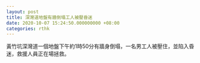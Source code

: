 ```yaml
---
layout: post
title: 深灣道地盤有牆倒塌工人被壓昏迷
date: 2020-10-07 15:24:50.000000000 +08:00
categories: rthk
---
```


黃竹坑深灣道一個地盤下午約1時50分有牆身倒塌，一名男工人被壓住，並陷入昏迷，救援人員正在場拯救。

